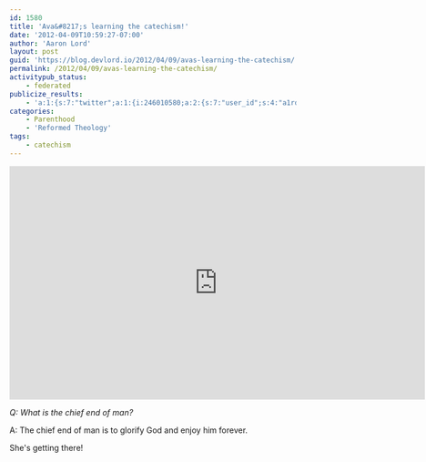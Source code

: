 ```yaml
---
id: 1580
title: 'Ava&#8217;s learning the catechism!'
date: '2012-04-09T10:59:27-07:00'
author: 'Aaron Lord'
layout: post
guid: 'https://blog.devlord.io/2012/04/09/avas-learning-the-catechism/'
permalink: /2012/04/09/avas-learning-the-catechism/
activitypub_status:
    - federated
publicize_results:
    - 'a:1:{s:7:"twitter";a:1:{i:246010580;a:2:{s:7:"user_id";s:4:"a1rd";s:7:"post_id";s:18:"189427333449527297";}}}'
categories:
    - Parenthood
    - 'Reformed Theology'
tags:
    - catechism
---
```


<iframe width="730" height="410" src="https://www.youtube.com/embed/hWcr7DF67s8?si=pFdtKhrbwCTKOexz" title="YouTube video player" frameborder="0" allow="accelerometer; autoplay; clipboard-write; encrypted-media; gyroscope; picture-in-picture; web-share" referrerpolicy="strict-origin-when-cross-origin" allowfullscreen></iframe>

<em>Q: What is the chief end of man?</em>

A: The chief end of man is to glorify God and enjoy him forever.

She's getting there!
